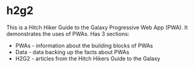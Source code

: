 # h2g2
This is a Hitch Hiker Guide to the Galaxy Progressive Web App (PWA).
It demonstrates the uses of PWAs.
Has 3 sections:
* PWAs - information about the building blocks of PWAs
* Data - data backing up the facts about PWAs
* H2G2 - articles from the Hitch Hikers Guide to the Galaxy